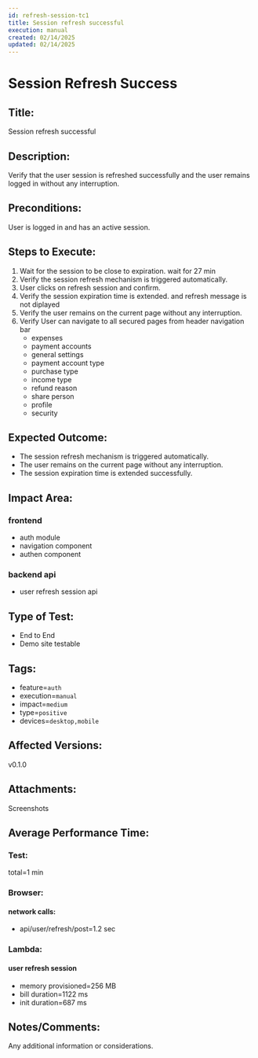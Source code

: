 ```yaml
---
id: refresh-session-tc1
title: Session refresh successful
execution: manual
created: 02/14/2025
updated: 02/14/2025
---
```


# Session Refresh Success

## Title:

Session refresh successful

## Description:

Verify that the user session is refreshed successfully and the user remains logged in without any interruption.

## Preconditions:

User is logged in and has an active session.

## Steps to Execute:

1. Wait for the session to be close to expiration. wait for 27 min
2. Verify the session refresh mechanism is triggered automatically.
3. User clicks on refresh session and confirm.
4. Verify the session expiration time is extended. and refresh message is not diplayed
5. Verify the user remains on the current page without any interruption.
6. Verify User can navigate to all secured pages from header navigation bar
   - expenses
   - payment accounts
   - general settings
   - payment account type
   - purchase type
   - income type
   - refund reason
   - share person
   - profile
   - security

## Expected Outcome:

- The session refresh mechanism is triggered automatically.
- The user remains on the current page without any interruption.
- The session expiration time is extended successfully.

## Impact Area:

### frontend

- auth module
- navigation component
- authen component

### backend api

- user refresh session api

## Type of Test:

- End to End
- Demo site testable

## Tags:

- feature=`auth`
- execution=`manual`
- impact=`medium`
- type=`positive`
- devices=`desktop,mobile`

## Affected Versions:

v0.1.0

## Attachments:

Screenshots

## Average Performance Time:

### Test:

total=1 min

### Browser:

#### network calls:

- api/user/refresh/post=1.2 sec

### Lambda:

#### user refresh session

- memory provisioned=256 MB
- bill duration=1122 ms
- init duration=687 ms

## Notes/Comments:

Any additional information or considerations.
